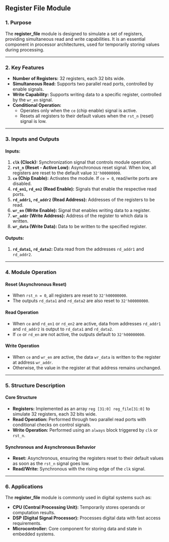 

## **Register File Module**

### **1. Purpose**
The **register_file** module is designed to simulate a set of registers, providing simultaneous read and write capabilities. It is an essential component in processor architectures, used for temporarily storing values during processing.

---

### **2. Key Features**
- **Number of Registers:** 32 registers, each 32 bits wide.
- **Simultaneous Read:** Supports two parallel read ports, controlled by enable signals.
- **Write Capability:** Supports writing data to a specific register, controlled by the `wr_en` signal.
- **Conditional Operation:**
  - Operates only when the `ce` (chip enable) signal is active.
  - Resets all registers to their default values when the `rst_n` (reset) signal is low.

---

### **3. Inputs and Outputs**
#### **Inputs:**
1. **`clk` (Clock):** Synchronization signal that controls module operation.
2. **`rst_n` (Reset - Active Low):** Asynchronous reset signal. When low, all registers are reset to the default value `32'h00000000`.
3. **`ce` (Chip Enable):** Activates the module. If `ce = 0`, read/write ports are disabled.
4. **`rd_en1`, `rd_en2` (Read Enable):** Signals that enable the respective read ports.
5. **`rd_addr1`, `rd_addr2` (Read Address):** Addresses of the registers to be read.
6. **`wr_en` (Write Enable):** Signal that enables writing data to a register.
7. **`wr_addr` (Write Address):** Address of the register to which data is written.
8. **`wr_data` (Write Data):** Data to be written to the specified register.

#### **Outputs:**
1. **`rd_data1`, `rd_data2`:** Data read from the addresses `rd_addr1` and `rd_addr2`.

---

### **4. Module Operation**
#### **Reset (Asynchronous Reset)**
- When `rst_n = 0`, all registers are reset to `32'h00000000`.
- The outputs `rd_data1` and `rd_data2` are also reset to `32'h00000000`.

#### **Read Operation**
- When `ce` and `rd_en1` or `rd_en2` are active, data from addresses `rd_addr1` and `rd_addr2` is output to `rd_data1` and `rd_data2`.
- If `ce` or `rd_en` are not active, the outputs default to `32'h00000000`.

#### **Write Operation**
- When `ce` and `wr_en` are active, the data `wr_data` is written to the register at address `wr_addr`.
- Otherwise, the value in the register at that address remains unchanged.

---

### **5. Structure Description**
#### **Core Structure**
- **Registers:** Implemented as an array `reg [31:0] reg_file[31:0]` to simulate 32 registers, each 32 bits wide.
- **Read Operation:** Performed through two parallel read ports with conditional checks on control signals.
- **Write Operation:** Performed using an `always` block triggered by `clk` or `rst_n`.

#### **Synchronous and Asynchronous Behavior**
- **Reset:** Asynchronous, ensuring the registers reset to their default values as soon as the `rst_n` signal goes low.
- **Read/Write:** Synchronous with the rising edge of the `clk` signal.

---

### **6. Applications**
The **register_file** module is commonly used in digital systems such as:
- **CPU (Central Processing Unit):** Temporarily stores operands or computation results.
- **DSP (Digital Signal Processor):** Processes digital data with fast access requirements.
- **Microcontroller:** Core component for storing data and state in embedded systems.

